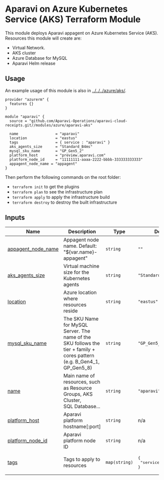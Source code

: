 # Aparavi on Azure Kubernetes Service (AKS) Terraform Module

This module deploys Aparavi appagent on Azure Kubernetes Service (AKS).
Resources this module will create are:

- Virtual Network.
- AKS cluster
- Azure Database for MySQL
- Aparavi Helm release

## Usage

An example usage of this module is also in [../../../azure/aks/](../../../azure/aks/).

```hcl
provider "azurerm" {
  features {}
}

module "aparavi" {
  source = "github.com/Aparavi-Operations/aparavi-cloud-receipts.git//modules/azure/aparavi-aks"

  name                 = "aparavi"
  location             = "eastus"
  tags                 = { service : "aparavi" }
  aks_agents_size      = "Standard_B4ms"
  mysql_sku_name       = "GP_Gen5_2"
  platform_host        = "preview.aparavi.com"
  platform_node_id     = "11111111-aaaa-2222-bbbb-333333333333"
  appagent_node_name = "appagent"
}
```

Then perform the following commands on the root folder:

- `terraform init` to get the plugins
- `terraform plan` to see the infrastructure plan
- `terraform apply` to apply the infrastructure build
- `terraform destroy` to destroy the built infrastructure

## Inputs

| Name | Description | Type | Default | Required |
|------|-------------|------|---------|:--------:|
| <a name="input_appagent_node_name"></a> [appagent\_node\_name](#input\_appagent\_node\_name) | Appagent node name. Default: "${var.name}-appagent" | `string` | `""` | no |
| <a name="input_aks_agents_size"></a> [aks\_agents\_size](#input\_aks\_agents\_size) | Virtual machine size for the Kubernetes agents | `string` | `"Standard_B4ms"` | no |
| <a name="input_location"></a> [location](#input\_location) | Azure location where resources reside | `string` | `"eastus"` | no |
| <a name="input_mysql_sku_name"></a> [mysql\_sku\_name](#input\_mysql\_sku\_name) | The SKU Name for MySQL Server. The name of the SKU follows the<br>tier + family + cores pattern (e.g. B\_Gen4\_1, GP\_Gen5\_8) | `string` | `"GP_Gen5_2"` | no |
| <a name="input_name"></a> [name](#input\_name) | Main name of resources, such as Resource Groups, AKS Cluster,<br>SQL Database... | `string` | `"aparavi"` | no |
| <a name="input_platform_host"></a> [platform\_host](#input\_platform\_host) | Aparavi platform hostname[:port] | `string` | n/a | yes |
| <a name="input_platform_node_id"></a> [platform\_node\_id](#input\_platform\_node\_id) | Aparavi platform node ID | `string` | n/a | yes |
| <a name="input_tags"></a> [tags](#input\_tags) | Tags to apply to resources | `map(string)` | <pre>{<br>  "service": "aparavi"<br>}</pre> | no |
